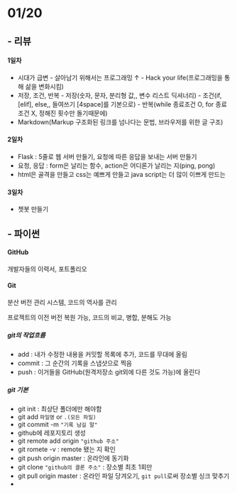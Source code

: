 # 01/20

## - 리뷰

#### 1일차

- 시대가 급변 - 살아남기 위해서는 프로그래밍  ↑ - Hack your life(프로그래밍을 통해 삶을 변화시킴)
- 저장, 조건, 반복 - 저장(숫자, 문자, 분리형 값,, 변수 리스트 딕셔너리) - 조건(if, [elif], else,, 들여쓰기 [4space]를 기본으로)  - 반복(while 종료조건 O, for 종료조건 X, 정해진 횟수만 돌기때문에)
- Markdown(Markup 구조화된 링크를 넘나다는 문법, 브라우저를 위한 글 구조)

#### 2일차

- Flask :  5줄로 웹 서버 만들기, 요청에 따른 응답을 보내는 서버 만들기
- 요청, 응답 :  form은 날리는 함수, action은 어디론가 날리는 지(ping, pong)
- html은 골격을 만들고 css는 예쁘게 만들고 java script는 더 많이 이쁘게 만드는 

#### 3일차

- 쳇봇 만들기



## - 파이썬

#### GitHub

개발자들의 이력서, 포트폴리오 

#### Git

분산 버전 관리 시스템, 코드의 역사를 관리

프로젝트의 이전 버전 복원 가능, 코드의 비교, 병합, 분해도 가능

##### git의 작업흐름 

- add : 내가 수정한 내용을 커밋할 목록에 추가, 코드를 무대에 올림
- commit : 그 순간의 기록을 스냅샷으로 찍음
- push : 이거들을 GitHub(원격저장소 git외에 다른 것도 가능)에 올린다

##### git 기본

- git init : 최상단 폴더에만 해야함
- git add `파일명` or `.(모든 파일)`
- git commit -m `"기록 남길 말"`
- github에 레포지토리 생성
- git remote add origin `"github 주소"`
- git romete -v : remote 됐는 지 확인
- git push origin master : 온라인에 동기화
- git clone `"github의 클론 주소"` : 장소별 최초 1회만 
- git pull origin master : 온라인 파일 당겨오기, `git pull`로써 장소별 싱크 맞추기
- 